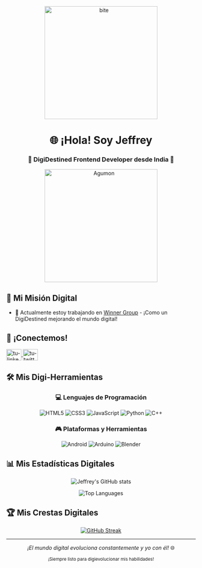 <div align="center">
  <img src="https://www.svgimages.com/svg-image/s6/kamen-rider-logo-256x256.png" width="300" alt="bite"/>
</div>

<h1 align="center">🌐 ¡Hola! Soy Jeffrey</h1>
<h3 align="center">🚀 DigiDestined Frontend Developer desde India 🚀</h3>

<div align="center">
  <img src="https://i.pinimg.com/originals/17/df/01/17df01ace6a14d6b505480dab5860a86.png" width="300" alt="Agumon"/>
</div>

## 🎯 Mi Misión Digital

- 🔭 Actualmente estoy trabajando en [Winner Group](https://winnergroup.com/) - ¡Como un DigiDestined mejorando el mundo digital!

## 📡 ¡Conectemos!

<p align="left">
  <a href="https://linkedin.com/in/tu-perfil" target="blank">
    <img align="center" src="https://raw.githubusercontent.com/rahuldkjain/github-profile-readme-generator/master/src/images/icons/Social/linked-in-alt.svg" alt="tu-linkedin" height="30" width="40" />
  </a>
  <a href="https://twitter.com/tu-usuario" target="blank">
    <img align="center" src="https://raw.githubusercontent.com/rahuldkjain/github-profile-readme-generator/master/src/images/icons/Social/twitter.svg" alt="tu-twitter" height="30" width="40" />
  </a>
</p>

## 🛠️ Mis Digi-Herramientas

<div align="center">

### 💻 Lenguajes de Programación
![HTML5](https://img.shields.io/badge/HTML5-%23E34F26.svg?style=for-the-badge&logo=html5&logoColor=white)
![CSS3](https://img.shields.io/badge/CSS3-%231572B6.svg?style=for-the-badge&logo=css3&logoColor=white)
![JavaScript](https://img.shields.io/badge/JavaScript-%23F7DF1E.svg?style=for-the-badge&logo=javascript&logoColor=black)
![Python](https://img.shields.io/badge/Python-%233776AB.svg?style=for-the-badge&logo=python&logoColor=white)
![C++](https://img.shields.io/badge/C++-%2300599C.svg?style=for-the-badge&logo=c%2B%2B&logoColor=white)

### 🎮 Plataformas y Herramientas
![Android](https://img.shields.io/badge/Android-%233DDC84.svg?style=for-the-badge&logo=android&logoColor=white)
![Arduino](https://img.shields.io/badge/Arduino-%2300979D.svg?style=for-the-badge&logo=arduino&logoColor=white)
![Blender](https://img.shields.io/badge/Blender-%23F5792A.svg?style=for-the-badge&logo=blender&logoColor=white)

</div>

## 📊 Mis Estadísticas Digitales

<div align="center">
  
![Jeffrey's GitHub stats](https://github-readme-stats.vercel.app/api?username=jeff07k&show_icons=true&theme=default&border_color=2471B3&bg_color=30,0d0d0d,1a1a2e&title_color=2471B3&text_color=ffffff&icon_color=FF9C00)
  
![Top Languages](https://github-readme-stats.vercel.app/api/top-langs/?username=jeff07k&layout=compact&theme=default&border_color=2471B3&bg_color=30,0d0d0d,1a1a2e&title_color=2471B3&text_color=ffffff)

</div>

## 🏆 Mis Crestas Digitales

<div align="center">
  
[![GitHub Streak](https://streak-stats.demolab.com?user=jeff07k&theme=blueberry&border=2471B3&background=0D0D0D&ring=FF9C00&fire=FF9C00&currStreakNum=FFFFFF&sideNums=FFFFFF&currStreakLabel=FFFFFF&sideLabels=FFFFFF&dates=FFFFFF)](https://git.io/streak-stats)

</div>

---

<p align="center">
  <i>¡El mundo digital evoluciona constantemente y yo con él!</i> 🌐
</p>

<p align="center">
  <sub>¡Siempre listo para digievolucionar mis habilidades!</sub>
</p>
